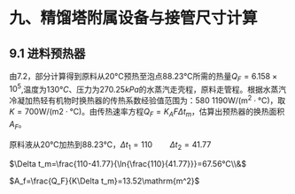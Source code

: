 # 九、精馏塔附属设备与接管尺寸计算

## 9.1 进料预热器

由7.2，部分计算得到原料从20°C预热至泡点88.23°C所需的热量$Q_F=6.158\times10^5$,温度为$130°C$、压力为$270.25kPa$的水蒸汽走壳程，原料走管程。根据水蒸汽冷凝加热轻有机物时换热器的传热系数经验值范围为：$580~1190 \mathrm{W/(m^2·°C)}$，取$K=700 \mathrm{W/(m2·°C)}$。由传热速率方程$Q_F=K_AF\Delta t_m$，估算出预热器的换热面积$A_F$。

原料液从$20℃$加热到$88.23℃$，$\Delta t_1=110\qquad\Delta t_2=41.77$

$\Delta t_m=\frac{110-41.77}{\ln{\frac{110}{41.77}}}=67.56℃\\&$

$A_f=\frac{Q_F}{K\Delta t_m}=13.52\mathrm{m^2}$
